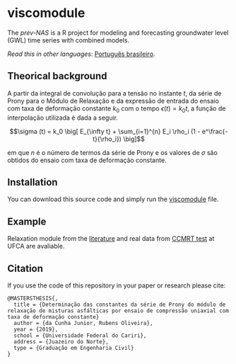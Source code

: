 # viscomodule

The *prev-NAS* is a R project for modeling and forecasting groundwater level (GWL) time series with combined models.

*Read this in other languages*: [Português brasileiro](README.br.md).

## Theorical background

A partir da integral de convolução para a tensão no instante $t$, da série de Prony para o Módulo de Relaxação e da expressão de entrada do ensaio com taxa de deformação constante $k_0$ com o tempo $\epsilon(t) = k_0 t$, a função de interpolação utilizada é dada a seguir.

$$\sigma (t) = k_0 \big[ E_{\infty t} + \sum_{i=1}^{n} E_i \rho_i (1 - e^\frac{-t}{\rho_i}) \big]$$

em que $n$ é o número de termos da série de Prony e os valores de $\sigma$ são obtidos do ensaio com taxa de deformação constante.

## Installation

You can download this source code and simply run the [viscomodule](viscomodule.py) file.

## Example

Relaxation module from the [literature](relaxation-module) and real data from [CCMRT test](CCMRT-test/CCMRT-test.csv) at UFCA are avaliable.

## Citation
If you use the code of this repository in your paper or research please cite:

```
@MASTERSTHESIS{,
  title = {Determinação das constantes da série de Prony do módulo de relaxação de misturas asfálticas por ensaio de compressão uniaxial com taxa de deformação constante}
  author = {da Cunha Junior, Rubens Oliveira},
  year = {2019},
  school = {Universidade Federal do Cariri},
  address = {Juazeiro do Norte},
  type = {Graduação em Engenharia Civil}
}
```
